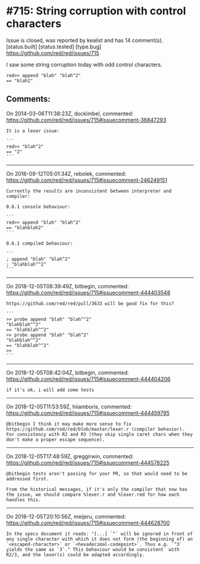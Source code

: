 
#715: String corruption with control characters
================================================================================
Issue is closed, was reported by kealist and has 14 comment(s).
[status.built] [status.tested] [type.bug]
<https://github.com/red/red/issues/715>

I saw some string corruption today with odd control characters.

```
red>> append "blah" "blah^2"
== "blah2"
```



Comments:
--------------------------------------------------------------------------------

On 2014-03-06T11:38:23Z, dockimbel, commented:
<https://github.com/red/red/issues/715#issuecomment-36847293>

    It is a lexer issue:
    
    ```
    red>> "blah^2"
    == "2"
    ```

--------------------------------------------------------------------------------

On 2016-09-12T05:01:34Z, rebolek, commented:
<https://github.com/red/red/issues/715#issuecomment-246249151>

    Currently the results are inconsistent between interpreter and compiler:
    
    0.6.1 console behaviour: 
    
    ```
    red>> append "blah" "blah^2"
    == "blahblah2"
    ```
    
    0.6.1 compiled behaviour:
    
    ```
    ; append "blah" "blah^2"
    ; "blahblah^^2"
    ```

--------------------------------------------------------------------------------

On 2018-12-05T08:39:49Z, bitbegin, commented:
<https://github.com/red/red/issues/715#issuecomment-444403548>

    https://github.com/red/red/pull/3633 will be good fix for this?
    
    ```
    >> probe append "blah" "blah^^2"
    "blahblah^^2"
    == "blahblah^^2"
    >> probe append "blah" "blah^2"
    "blahblah^^2"
    == "blahblah^^2"
    >> 
    ```

--------------------------------------------------------------------------------

On 2018-12-05T08:42:04Z, bitbegin, commented:
<https://github.com/red/red/issues/715#issuecomment-444404206>

    if it's ok, i will add some tests

--------------------------------------------------------------------------------

On 2018-12-05T11:53:59Z, hiiamboris, commented:
<https://github.com/red/red/issues/715#issuecomment-444459795>

    @bitbegin I think it may make more sense to fix https://github.com/red/red/blob/master/lexer.r (compiler behavior). For consistency with R2 and R3 (they skip single caret chars when they don't make a proper escape sequence).

--------------------------------------------------------------------------------

On 2018-12-05T17:48:59Z, greggirwin, commented:
<https://github.com/red/red/issues/715#issuecomment-444578225>

    @bitbegin tests aren't passing for your PR, so that would need to be addressed first.
    
    From the historical messages, if it's only the compiler that now has the issue, we should compare %lexer.r and %lexer.red for how each handles this.

--------------------------------------------------------------------------------

On 2018-12-05T20:10:56Z, meijeru, commented:
<https://github.com/red/red/issues/715#issuecomment-444628700>

    In the specs document it reads: "[...] `^` will be ignored in front of any single character with which it does not form (the beginning of) an `<escaped-character>` or `<hexadecimal-codepoint>`. Thus e.g. `^3` yields the same as `3`." This behaviour would be consistent  with R2/3, and the lexer(s) could be adapted accordingly.

